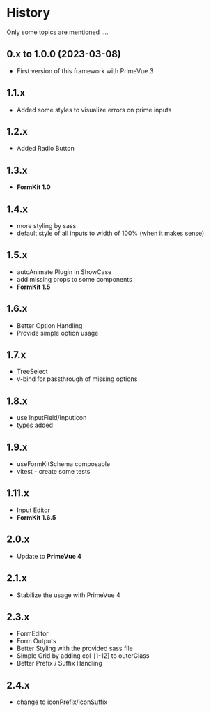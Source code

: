# History

Only some topics are mentioned ....

## 0.x to 1.0.0 (2023-03-08)

- First version of this framework with PrimeVue 3 

## 1.1.x

- Added some styles to visualize errors on prime inputs

## 1.2.x

- Added Radio Button

## 1.3.x

- **FormKit 1.0**


## 1.4.x

- more styling by sass
- default style of all inputs to width of 100% (when it makes sense)

## 1.5.x

- autoAnimate Plugin in ShowCase
- add missing props to some components
- **FormKit 1.5**

## 1.6.x 

- Better Option Handling
- Provide simple option usage

## 1.7.x

- TreeSelect
- v-bind for passthrough of missing options

## 1.8.x

- use InputField/InputIcon
- types added

## 1.9.x

- useFormKitSchema composable
- vitest - create some tests

## 1.11.x

- Input Editor
- **FormKit 1.6.5**

## 2.0.x

- Update to **PrimeVue 4**

## 2.1.x

- Stabilize the usage with PrimeVue 4

## 2.3.x

- FormEditor
- Form Outputs
- Better Styling with the provided sass file
- Simple Grid by adding col-[1-12] to outerClass
- Better Prefix / Suffix Handling

## 2.4.x

- change to iconPrefix/iconSuffix